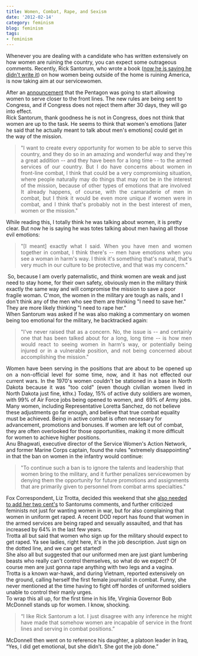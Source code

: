 ```yaml
---
title: Women, Combat, Rape, and Sexism
date: '2012-02-14'
category: feminism
blog: feminism
tags:
- feminism
---
```


<div dir="ltr" style="text-align:left;">

Whenever you are dealing with a candidate who has written extensively on how women are ruining the country, you can expect some outrageous comments. Recently, Rick Santorum, who wrote a book (<a href="http://www.theatlanticwire.com/politics/2012/02/santorum-blames-wife-anti-working-woman-book-passage/48616/" target="_blank">now he is saying he didn't write it</a>) on how women being outside of the home is ruining America, is now taking aim at our servicewomen.
<div style="text-align:center;">
<div style="text-align:left;">After an <a href="http://www.huffingtonpost.com/2012/02/09/military-women_n_1266038.html" target="_blank">announcement</a> that the Pentagon was going to start allowing women to serve closer to the front lines. The new rules are being sent to Congress, and if Congress does not reject them after 30 days, they will go into effect.</div>
<div style="text-align:left;"><!--more--></div>
<div style="text-align:left;"></div>
<div style="text-align:left;">Rick Santorum, thank goodness he is not in Congress, does not think that women are up to the task. He seems to think that women's emotions [later he said that he actually meant to talk about men's emotions] could get in the way of the mission.</div>
<div style="text-align:left;"></div>
<blockquote class="tr_bq">
<div style="text-align:left;"></div>
<div style="text-align:justify;">"I want to create every opportunity for women to be able to serve this country, and they do so in an amazing and wonderful way and they're a great addition -- and they have been for a long time -- to the armed services of our country. But I do have concerns about women in front-line combat, I think that could be a very compromising situation, where people naturally may do things that may not be in the interest of the mission, because of other types of emotions that are involved  It already happens, of course, with the camaraderie of men in combat, but I think it would be even more unique if women were in combat, and I think that's probably not in the best interest of men, women or the mission."</div></blockquote>
<div style="text-align:left;">While reading this, I totally think he was talking about women, it is pretty clear. But now he is saying he was totes talking about men having all those evil emotions:</div>
<div style="text-align:left;"></div>
<div style="text-align:justify;">
<blockquote class="tr_bq">"[I meant] exactly what I said. When you have men and women together in combat, I think there's -- men have emotions when you see a woman in harm's way. I think it's something that's natural, that's very much in our culture to be protective, and that was my concern."</blockquote>
</div>
<div style="text-align:left;"> So, because I am overly paternalistic, and think women are weak and just need to stay home, for their own safety, obviously men in the military think exactly the same way and will compromise the mission to save a poor fragile woman. C'mon, the women in the military are tough as nails, and I don't think any of the men who see them are thinking "I need to save her." They are more likely thinking "I need to rape her."</div>
<div style="text-align:left;"></div>
<div style="text-align:left;">When Santorum was asked if he was also making a commentary on women being too emotional for the military, he backtracked again:</div>
<div style="text-align:left;"></div>
<div style="text-align:justify;">
<blockquote class="tr_bq">"I've never raised that as a concern. No, the issue is -- and certainly one that has been talked about for a long, long time -- is how men would react to seeing women in harm's way, or potentially being injured or in a vulnerable position, and not being concerned about accomplishing the mission."</blockquote>
Women have been serving in the positions that are about to be opened up on a non-official level for some time, now, and it has not effected our current wars. In the 1970's women couldn't be stationed in a base in North Dakota because it was "too cold" (even though civilian women lived in North Dakota just fine, kthx.) Today, 15% of active duty soldiers are women, with 99% of Air Force jobs being opened to women, and  69% of Army jobs.

</div>
<div style="text-align:left;"></div>
<div style="text-align:left;">Many women, including Representative Loretta Sanchez, do not believe these adjustments go far enough, and believe that true combat equality must be achieved. Being in active combat is often necessary for advancement, promotions and bonuses. If women are left out of combat, they are often overlooked for those opportunities, making it more difficult for women to achieve higher positions.</div>
<div style="text-align:left;"></div>
<div style="text-align:left;">Anu Bhagwati, executive director of the Service Women's Action Network, and former Marine Corps captain, found the rules "extremely disappointing" in that the ban on women in the infantry would continue:</div>
<blockquote class="tr_bq">
<div style="text-align:left;"></div>
<div style="text-align:left;">"To continue such a ban is to ignore the talents and leadership that women bring to the military, and it further penalizes servicewomen by denying them the opportunity for future promotions and assignments that are primarily given to personnel from combat arms specialties."</div></blockquote>
<div style="text-align:left;">Fox Correspondent, Liz Trotta, decided this weekend that she <a href="http://motherjones.com/mojo/2012/02/fox-pundit-women-military-should-expect-get-raped-video" target="_blank">also needed to add her two cent's</a> to Santorums comments, and further criticized feminists not just for wanting women in war, but for also complaining that women in uniform get raped. A recent DOD report has found that women in the armed services are being raped and sexually assaulted, and that has increased by 64% in the last few years.</div>
<div style="text-align:left;"></div>
<div style="text-align:left;">Trotta all but said that women who sign up for the military should expect to get raped. Ya see ladies, right here, it's in the job description. Just sign on the dotted line, and we can get started!</div>
<div style="text-align:left;"></div>
<div style="text-align:left;">She also all but suggested that our uniformed men are just giant lumbering beasts who really can't control themselves, so what do we expect? Of course men are just gonna rape anything with two legs and a vagina.</div>
<div style="text-align:left;"></div>
<div style="text-align:left;">Trotta is a known war-hawk, and during Vietnam, reported extensively on the ground, calling herself the first female journalist in combat. Funny, she never mentioned at the time having to fight off hordes of uniformed soldiers unable to control their manly urges.</div>
<div style="text-align:left;"></div>
<div style="text-align:left;">To wrap this all up, for the first time in his life, Virginia Governor Bob McDonnell stands up for women. I know, shocking.</div>
<div style="text-align:left;"></div>
<div style="text-align:justify;">
<blockquote class="tr_bq">“I like Rick Santorum a lot. I just disagree with any inference he might have made that somehow women are incapable of service in the front lines and serving in combat positions.”</blockquote>
</div>
<div style="text-align:left;"></div>
<div style="text-align:left;">McDonnell then went on to reference his daughter, a platoon leader in Iraq, “Yes, I did get emotional, but she didn’t. She got the job done.”</div>
<div style="text-align:left;"></div>
</div>
</div>
